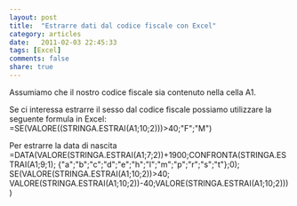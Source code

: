```yaml
---
layout: post
title:  "Estrarre dati dal codice fiscale con Excel"
category: articles
date:   2011-02-03 22:45:33
tags: [Excel]
comments: false
share: true
---
```


Assumiamo che il nostro codice fiscale sia contenuto nella cella A1.


Se ci interessa estrarre il sesso dal codice fiscale possiamo utilizzare la seguente formula in Excel:
=SE(VALORE((STRINGA.ESTRAI(A1;10;2)))>40;"F";"M")

Per estrarre la data di nascita
=DATA(VALORE(STRINGA.ESTRAI(A1;7;2))+1900;CONFRONTA(STRINGA.ESTRAI(A1;9;1);
{"a";"b";"c";"d";"e";"h";"l";"m";"p";"r";"s";"t"};0);
SE(VALORE(STRINGA.ESTRAI(A1;10;2))>40;
VALORE(STRINGA.ESTRAI(A1;10;2))-40;VALORE(STRINGA.ESTRAI(A1;10;2))))
